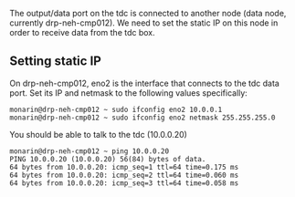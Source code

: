 The output/data port on the tdc is connected to another node (data node, currently drp-neh-cmp012). We need to set the static IP on this node in order to receive data from the tdc box.
## Setting static IP 
On drp-neh-cmp012, eno2 is the interface that connects to the tdc data port. Set its IP and netmask to the following values specifically:
```
monarin@drp-neh-cmp012 ~ sudo ifconfig eno2 10.0.0.1
monarin@drp-neh-cmp012 ~ sudo ifconfig eno2 netmask 255.255.255.0
```
You should be able to talk to the tdc (10.0.0.20)
```
monarin@drp-neh-cmp012 ~ ping 10.0.0.20
PING 10.0.0.20 (10.0.0.20) 56(84) bytes of data.
64 bytes from 10.0.0.20: icmp_seq=1 ttl=64 time=0.175 ms
64 bytes from 10.0.0.20: icmp_seq=2 ttl=64 time=0.060 ms
64 bytes from 10.0.0.20: icmp_seq=3 ttl=64 time=0.058 ms
```
